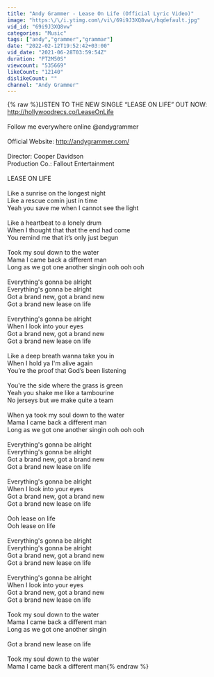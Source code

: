 ```yaml
---
title: "Andy Grammer - Lease On Life (Official Lyric Video)"
image: "https:\/\/i.ytimg.com\/vi\/69i9J3XQ8vw\/hqdefault.jpg"
vid_id: "69i9J3XQ8vw"
categories: "Music"
tags: ["andy","grammer","grammar"]
date: "2022-02-12T19:52:42+03:00"
vid_date: "2021-06-28T03:59:54Z"
duration: "PT2M50S"
viewcount: "535669"
likeCount: "12140"
dislikeCount: ""
channel: "Andy Grammer"
---
```

{% raw %}LISTEN TO THE NEW SINGLE “LEASE ON LIFE” OUT NOW:  <a rel="nofollow" target="blank" href="http://hollywoodrecs.co/LeaseOnLife">http://hollywoodrecs.co/LeaseOnLife</a><br /> <br />Follow me everywhere online @andygrammer<br /> <br />Official Website: <a rel="nofollow" target="blank" href="http://andygrammer.com/">http://andygrammer.com/</a><br /> <br />Director: Cooper Davidson<br />Production Co.: Fallout Entertainment<br /> <br />LEASE ON LIFE<br /> <br />Like a sunrise on the longest night<br />Like a rescue comin just in time<br />Yeah you save me when I cannot see the light<br /> <br />Like a heartbeat to a lonely drum<br />When I thought that that the end had come<br />You remind me that it’s only just begun<br /> <br />Took my soul down to the water <br />Mama I came back a different man<br />Long as we got one another singin ooh ooh ooh <br /> <br />Everything's gonna be alright<br />Everything's gonna be alright<br />Got a brand new, got a brand new<br />Got a brand new lease on life<br /> <br />Everything's gonna be alright<br />When I look into your eyes<br />Got a brand new, got a brand new <br />Got a brand new lease on life<br /> <br />Like a deep breath wanna take you in<br />When I hold ya I'm alive again<br />You’re the proof that God’s been listening<br /> <br />You're the side where the grass is green<br />Yeah you shake me like a tambourine <br />No jerseys but we make quite a team<br /> <br />When ya took my soul down to the water <br />Mama I came back a different man<br />Long as we got one another singin ooh ooh ooh <br /> <br />Everything's gonna be alright<br />Everything's gonna be alright<br />Got a brand new, got a brand new<br />Got a brand new lease on life<br /> <br />Everything's gonna be alright<br />When I look into your eyes<br />Got a brand new, got a brand new <br />Got a brand new lease on life<br /> <br />Ooh lease on life<br />Ooh lease on life<br /> <br />Everything's gonna be alright<br />Everything's gonna be alright<br />Got a brand new, got a brand new<br />Got a brand new lease on life<br /> <br />Everything's gonna be alright<br />When I look into your eyes<br />Got a brand new, got a brand new <br />Got a brand new lease on life<br /> <br />Took my soul down to the water <br />Mama I came back a different man<br />Long as we got one another singin<br /> <br />Got a brand new lease on life<br /> <br />Took my soul down to the water <br />Mama I came back a different man{% endraw %}
